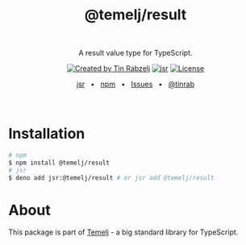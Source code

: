 <p align="center">
  <h1 align="center" style="text-decoration:none;">@temelj/result</h1>
  <br/>
  <p align="center">
    A result value type for TypeScript.
  </p>
</p>

<p align="center">
  <a href="https://twitter.com/tinrab" rel="nofollow"><img src="https://img.shields.io/badge/created%20by-@tinrab-1d9bf0.svg" alt="Created by Tin Rabzelj"></a>
  <a href="https://jsr.io/@temelj/result" rel="nofollow"><img src="https://jsr.io/badges/@temelj/result" alt="jsr"></a>
  <a href="https://opensource.org/licenses/MIT" rel="nofollow"><img src="https://img.shields.io/github/license/flinect/temelj" alt="License"></a>
</p>

<div align="center">
  <a href="https://jsr.io/@temelj/result">jsr</a>
  <span>&nbsp;&nbsp;•&nbsp;&nbsp;</span>
  <a href="https://www.npmjs.com/package/@temelj/result">npm</a>
  <span>&nbsp;&nbsp;•&nbsp;&nbsp;</span>
  <a href="https://github.com/flinect/temelj/issues/new">Issues</a>
  <span>&nbsp;&nbsp;•&nbsp;&nbsp;</span>
  <a href="https://twitter.com/tinrab">@tinrab</a>
  <br />
</div>

<br/>
<br/>

# Installation

```sh
# npm
$ npm install @temelj/result
# jsr
$ deno add jsr:@temelj/result # or jsr add @temelj/result
```

# About

This package is part of [Temelj](https://github.com/flinect/temelj) - a big
standard library for TypeScript.
